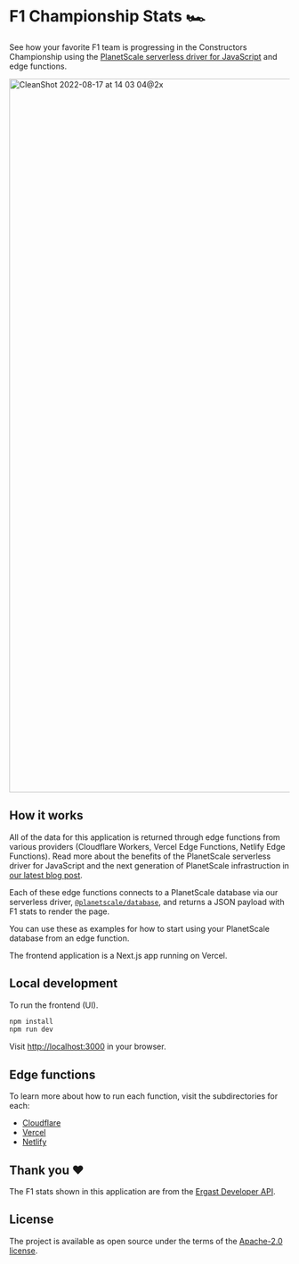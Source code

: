 # F1 Championship Stats 🏎 
See how your favorite F1 team is progressing in the Constructors Championship using the [PlanetScale serverless driver for JavaScript](https://github.com/planetscale/database-js) and edge functions.

<img width="1279" alt="CleanShot 2022-08-17 at 14 03 04@2x" src="https://user-images.githubusercontent.com/1648941/185232983-d27c0dd8-a070-4c16-9fc8-440acd9dfc63.png">

## How it works
All of the data for this application is returned through edge functions from various providers (Cloudflare Workers, Vercel Edge Functions, Netlify Edge Functions). Read more about the benefits of the PlanetScale serverless driver for JavaScript and the next generation of PlanetScale infrastruction in [our latest blog post](https://planetscale.com/blog/introducing-planetscale-serverless-driver-for-javascript). 

Each of these edge functions connects to a PlanetScale database via our serverless driver, [`@planetscale/database`](https://github.com/planetscale/database-js), and returns a JSON payload with F1 stats to render the page.

You can use these as examples for how to start using your PlanetScale database from an edge function.

The frontend application is a Next.js app running on Vercel.

## Local development
To run the frontend (UI).

```bash
npm install
npm run dev
```

Visit [http://localhost:3000](http://localhost:3000) in your browser.

## Edge functions
To learn more about how to run each function, visit the subdirectories for each:

- [Cloudflare](https://github.com/planetscale/f1-championship-stats/tree/main/examples/cloudflare)
- [Vercel](https://github.com/planetscale/f1-championship-stats/tree/main/examples/vercel)
- [Netlify](https://github.com/planetscale/f1-championship-stats/tree/main/examples/netlify)

## Thank you :heart:
The F1 stats shown in this application are from the [Ergast Developer API](http://ergast.com/mrd/).

## License

The project is available as open source under the terms of the [Apache-2.0 license](https://github.com/planetscale/f1-championship-stats/blob/main/LICENSE).
